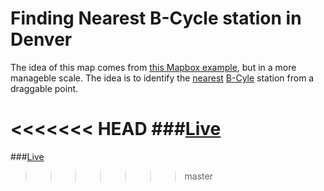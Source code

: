 # Finding Nearest B-Cycle station in Denver

The idea of this map comes from [this Mapbox example](https://www.mapbox.com/labs/turf-bikeshare/), but in a more manageble scale. The idea is to identify the [nearest](http://turfjs.org/static/docs/module-turf_nearest.html) [B-Cyle](https://denver.bcycle.com/) station from a draggable point. 

<<<<<<< HEAD
###[Live](https://rawgit.com/Ricardo-C-Oliveira/bcycle-near-station/master/main.html)
=======
###[Live](http://ricardo-c-oliveira.github.io/bcycle-near-station/)
>>>>>>> master

